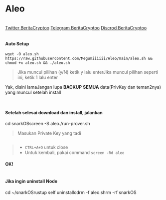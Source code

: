 # Aleo

\
​[​<img src="https://user-images.githubusercontent.com/108946833/184274157-08210464-fa03-493d-b01c-2420c67a524f.jpg" alt="" data-size="line">​](https://user-images.githubusercontent.com/108946833/184274157-08210464-fa03-493d-b01c-2420c67a524f.jpg) [Twitter BeritaCryptoo](https://twitter.com/BeritaCryptoo) [​<img src="https://user-images.githubusercontent.com/50621007/183283867-56b4d69f-bc6e-4939-b00a-72aa019d1aea.png" alt="" data-size="line">​](https://user-images.githubusercontent.com/50621007/183283867-56b4d69f-bc6e-4939-b00a-72aa019d1aea.png) [Telegram BeritaCryptoo](https://t.me/BeritaCryptoo) [​<img src="https://user-images.githubusercontent.com/108946833/201040868-61a5cfb9-f39e-4fd1-a3a6-2c15c1b47424.png" alt="" data-size="line">​](https://user-images.githubusercontent.com/108946833/201040868-61a5cfb9-f39e-4fd1-a3a6-2c15c1b47424.png) [Discrod BeritaCryptoo](https://discord.gg/beritacryptoonode)​

<figure><img src="https://580801350-files.gitbook.io/~/files/v0/b/gitbook-x-prod.appspot.com/o/spaces%2FyjqqGlG6vZEVZjseIV1U%2Fuploads%2FoCuKsbtqiSgg53794xg5%2F185994172-0b4e4ea8-f81a-48db-8020-9be619f485b7.png?alt=media&#x26;token=5b5c3f32-f276-48ab-95b4-c397e8116eba" alt=""><figcaption></figcaption></figure>

#### Auto Setup <a href="#auto-setup" id="auto-setup"></a>

```
wget -O aleo.sh https://raw.githubusercontent.com/Megumiiiiii/Aleo/main/aleo.sh && chmod +x aleo.sh && ./aleo.sh
```

> Jika muncul pilihan (y/N) ketik y lalu enterJika muncul pilihan seperti ini, ketik 1 lalu enter​

Yak, disini lama<img src="https://580801350-files.gitbook.io/~/files/v0/b/gitbook-x-prod.appspot.com/o/spaces%2FyjqqGlG6vZEVZjseIV1U%2Fuploads%2Fc93QCYwgS8dVr0jP4W1z%2Fncvbn.png?alt=media&#x26;token=a752f8c1-6785-49fb-81c1-1cf32281999f" alt="" data-size="line">Jangan lupa **BACKUP** **SEMUA** data(PrivKey dan teman2nya) yang muncul setelah install

<figure><img src="https://580801350-files.gitbook.io/~/files/v0/b/gitbook-x-prod.appspot.com/o/spaces%2FyjqqGlG6vZEVZjseIV1U%2Fuploads%2FqJaclnc7nVaCiqtZbXLC%2FScreenshot_62.png?alt=media&#x26;token=b82245a0-b9a5-470c-8b4a-1623928de49f" alt=""><figcaption></figcaption></figure>

<figure><img src="https://580801350-files.gitbook.io/~/files/v0/b/gitbook-x-prod.appspot.com/o/spaces%2FyjqqGlG6vZEVZjseIV1U%2Fuploads%2FjnJySkXwENZR5cDwtaYo%2FScreenshot_52.png?alt=media&#x26;token=29091a80-f298-4a3b-bf84-e9261100f59a" alt=""><figcaption></figcaption></figure>

#### Setelah selesai download dan install, jalankan <a href="#setelah-selesai-download-dan-install-jalankan" id="setelah-selesai-download-dan-install-jalankan"></a>

cd snarkOSscreen -S aleo./run-prover.sh

> Masukan Private Key yang tadi

<figure><img src="https://580801350-files.gitbook.io/~/files/v0/b/gitbook-x-prod.appspot.com/o/spaces%2FyjqqGlG6vZEVZjseIV1U%2Fuploads%2FOlQzWK56PKahu50VMerI%2FScreenshot_63.png?alt=media&#x26;token=dd4bf099-6b3b-4cce-ab4f-0fad99224f2f" alt=""><figcaption></figcaption></figure>

> * `CTRL+A+D` untuk close
> * Untuk kembali, pakai command `screen -Rd aleo`

#### OK! <a href="#ok" id="ok"></a>

<figure><img src="https://580801350-files.gitbook.io/~/files/v0/b/gitbook-x-prod.appspot.com/o/spaces%2FyjqqGlG6vZEVZjseIV1U%2Fuploads%2FTh3Zk6PitscuGTh90gnU%2FScreenshot_64.png?alt=media&#x26;token=fb379816-75ad-42ec-a5a6-8cc899019085" alt=""><figcaption></figcaption></figure>

#### Jika ingin uninstall Node <a href="#jika-ingin-uninstall-node" id="jika-ingin-uninstall-node"></a>

cd \~/snarkOSrustup self uninstallcdrm -f aleo.shrm -rf snarkOS
